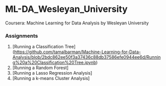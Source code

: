# ML-DA_Wesleyan_University
Coursera: Machine Learning for Data Analysis by Wesleyan University

### Assignments
1. [Running a Classification Tree] (https://github.com/tamalbarman/Machine-Learning-for-Data-Analysis/blob/2bdc862ee50f3a37436c88db37586efe0944ee6d/Running%20a%20Classification%20Tree.ipynb)
2. [Running a Random Forest]
3. [Running a Lasso Regression Analysis]
4. [Running a k-means Cluster Analysis]
